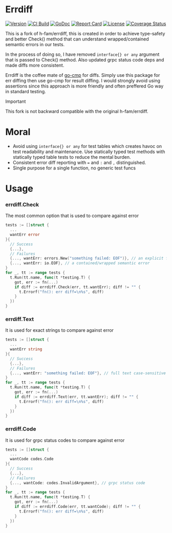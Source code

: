 # Errdiff

[![Version](https://img.shields.io/github/tag/mrwormhole/errdiff.svg)](https://github.com/mrwormhole/errdiff/tags)
[![CI Build](https://github.com/mrwormhole/errdiff/actions/workflows/test.yaml/badge.svg)](https://github.com/mrwormhole/errdiff/actions/workflows/test.yaml)
[![GoDoc](https://godoc.org/github.com/mrwormhole/errdiff?status.svg)](https://godoc.org/github.com/mrwormhole/errdiff)
[![Report Card](https://goreportcard.com/badge/github.com/mrwormhole/errdiff)](https://goreportcard.com/report/github.com/mrwormhole/errdiff)
[![License](https://img.shields.io/github/license/mrwormhole/errdiff)](https://github.com/mrwormhole/errdiff/blob/master/LICENSE)
[![Coverage Status](https://coveralls.io/repos/github/mrwormhole/errdiff/badge.svg?branch=master)](https://coveralls.io/github/mrwormhole/errdiff?branch=master)

This is a fork of h-fam/errdiff, this is created in order to achieve type-safety and better Check() method that can understand wrapped/contained semantic errors in our tests.

In the process of doing so, I have removed `interface{} or any` argument that is passed to Check() method. Also updated grpc status code deps and made diffs more consistent.

Errdiff is the coffee mate of [go-cmp](https://github.com/google/go-cmp) for diffs. Simply use this package for err diffing then use go-cmp for result diffing. I would strongly avoid using assertions since this approach is more friendly and often preffered Go way in standard testing.

> [!IMPORTANT]  
> This fork is not backward compatible with the original h-fam/errdiff.

# Moral

- Avoid using `interface{} or any` for test tables which creates havoc on test readability and maintenance. Use statically typed test methods with statically typed table tests to reduce the mental burden.
- Consistent error diff reporting with `=` and `:` and `,` distinguished.
- Single purpose for a single function, no generic test funcs

# Usage

### errdiff.Check

The most common option that is used to compare against error

```go
tests := []struct {
  ...
  wantErr error
}{
  // Success
  {...},
  // Failures
  {..., wantErr: errors.New("something failed: EOF")}, // an explicit full error
  {..., wantErr: io.EOF}, // a contained/wrapped semantic error
}
for _, tt := range tests {
  t.Run(tt.name, func(t *testing.T) {
    got, err := fn(...)
    if diff := errdiff.Check(err, tt.wantErr); diff != "" {
      t.Errorf("fn(): err diff=\n%s", diff)
    }
  })
}
```

### errdiff.Text

It is used for exact strings to compare against error

```go
tests := []struct {
  ...
  wantErr string
}{
  // Success
  {...},
  // Failures
  {..., wantErr: "something failed: EOF"}, // full text case-sensitive
}
for _, tt := range tests {
  t.Run(tt.name, func(t *testing.T) {
    got, err := fn(...)
    if diff := errdiff.Text(err, tt.wantErr); diff != "" {
      t.Errorf("fn(): err diff=\n%s", diff)
    }
  })
}
```

### errdiff.Code

It is used for grpc status codes to compare against error

```go
tests := []struct {
  ...
  wantCode codes.Code
}{
  // Success
  {...},
  // Failures
  {..., wantCode: codes.InvalidArgument}, // grpc status code
}
for _, tt := range tests {
  t.Run(tt.name, func(t *testing.T) {
    got, err := fn(...)
    if diff := errdiff.Code(err, tt.wantCode); diff != "" {
      t.Errorf("fn(): err diff=\n%s", diff)
    }
  })
}
```
